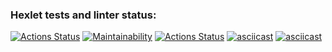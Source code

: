### Hexlet tests and linter status:

[![Actions Status](https://github.com/5ivecms/frontend-project-lvl1/workflows/hexlet-check/badge.svg)](https://github.com/5ivecms/frontend-project-lvl1/actions)
[![Maintainability](https://api.codeclimate.com/v1/badges/a99a88d28ad37a79dbf6/maintainability)](https://codeclimate.com/github/codeclimate/codeclimate/maintainability)
[![Actions Status](https://github.com/5ivecms/frontend-project-lvl1/workflows/eslint/badge.svg)](https://github.com/5ivecms/frontend-project-lvl1/actions)
[![asciicast](https://asciinema.org/a/tYYSfV8qNxVpggGqv3SBdvn4T.svg)](https://asciinema.org/a/tYYSfV8qNxVpggGqv3SBdvn4T)
[![asciicast](https://asciinema.org/a/V1Z5hzkXZPDvLHibQNwnVcsiL.svg)](https://asciinema.org/a/V1Z5hzkXZPDvLHibQNwnVcsiL)